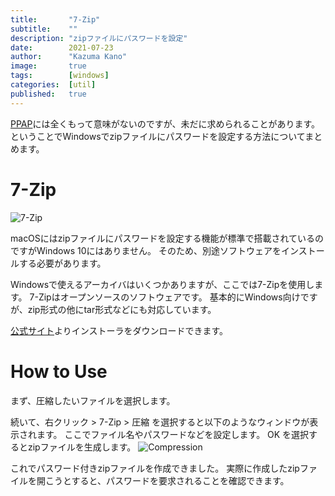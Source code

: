 ```yaml
---
title:       "7-Zip"
subtitle:    ""
description: "zipファイルにパスワードを設定"
date:        2021-07-23
author:      "Kazuma Kano"
image:       true
tags:        [windows]
categories:  [util]
published:   true
---
```


[PPAP](https://ja.wikipedia.org/wiki/PPAP_(セキュリティ))には全くもって意味がないのですが、未だに求められることがあります。
ということでWindowsでzipファイルにパスワードを設定する方法についてまとめます。

# 7-Zip
![7-Zip](https://sevenzip.osdn.jp/7ziplogo.png)

macOSにはzipファイルにパスワードを設定する機能が標準で搭載されているのですがWindows 10にはありません。
そのため、別途ソフトウェアをインストールする必要があります。

Windowsで使えるアーカイバはいくつかありますが、ここでは7-Zipを使用します。
7-Zipはオープンソースのソフトウェアです。
基本的にWindows向けですが、zip形式の他にtar形式などにも対応しています。

[公式サイト](https://sevenzip.osdn.jp/)よりインストーラをダウンロードできます。

# How to Use
まず、圧縮したいファイルを選択します。

続いて、右クリック > 7-Zip > 圧縮 を選択すると以下のようなウィンドウが表示されます。
ここでファイル名やパスワードなどを設定します。
OK を選択するとzipファイルを生成します。
![Compression](../../img/post-20210723-01.png)

これでパスワード付きzipファイルを作成できました。
実際に作成したzipファイルを開こうとすると、パスワードを要求されることを確認できます。
